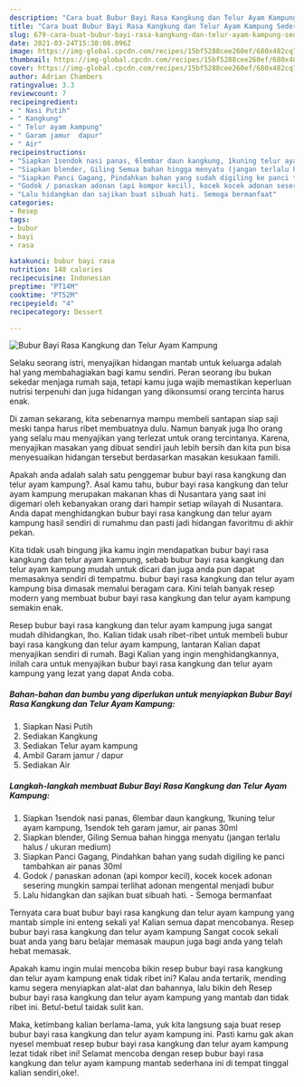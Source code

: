 ```yaml
---
description: "Cara buat Bubur Bayi Rasa Kangkung dan Telur Ayam Kampung Sederhana dan Mudah Dibuat"
title: "Cara buat Bubur Bayi Rasa Kangkung dan Telur Ayam Kampung Sederhana dan Mudah Dibuat"
slug: 679-cara-buat-bubur-bayi-rasa-kangkung-dan-telur-ayam-kampung-sederhana-dan-mudah-dibuat
date: 2021-03-24T15:38:08.096Z
image: https://img-global.cpcdn.com/recipes/15bf5288cee260ef/680x482cq70/bubur-bayi-rasa-kangkung-dan-telur-ayam-kampung-foto-resep-utama.jpg
thumbnail: https://img-global.cpcdn.com/recipes/15bf5288cee260ef/680x482cq70/bubur-bayi-rasa-kangkung-dan-telur-ayam-kampung-foto-resep-utama.jpg
cover: https://img-global.cpcdn.com/recipes/15bf5288cee260ef/680x482cq70/bubur-bayi-rasa-kangkung-dan-telur-ayam-kampung-foto-resep-utama.jpg
author: Adrian Chambers
ratingvalue: 3.3
reviewcount: 7
recipeingredient:
- " Nasi Putih"
- " Kangkung"
- " Telur ayam kampung"
- " Garam jamur  dapur"
- " Air"
recipeinstructions:
- "Siapkan 1sendok nasi panas, 6lembar daun kangkung, 1kuning telur ayam kampung, 1sendok teh garam jamur, air panas 30ml"
- "Siapkan blender, Giling Semua bahan hingga menyatu (jangan terlalu halus / ukuran medium)"
- "Siapkan Panci Gagang, Pindahkan bahan yang sudah digiling ke panci tambahkan air panas 30ml"
- "Godok / panaskan adonan (api kompor kecil), kocek kocek adonan sesering mungkin sampai terlihat adonan mengental menjadi bubur"
- "Lalu hidangkan dan sajikan buat sibuah hati. Semoga bermanfaat"
categories:
- Resep
tags:
- bubur
- bayi
- rasa

katakunci: bubur bayi rasa 
nutrition: 148 calories
recipecuisine: Indonesian
preptime: "PT14M"
cooktime: "PT52M"
recipeyield: "4"
recipecategory: Dessert

---
```



![Bubur Bayi Rasa Kangkung dan Telur Ayam Kampung](https://img-global.cpcdn.com/recipes/15bf5288cee260ef/680x482cq70/bubur-bayi-rasa-kangkung-dan-telur-ayam-kampung-foto-resep-utama.jpg)

Selaku seorang istri, menyajikan hidangan mantab untuk keluarga adalah hal yang membahagiakan bagi kamu sendiri. Peran seorang ibu bukan sekedar menjaga rumah saja, tetapi kamu juga wajib memastikan keperluan nutrisi terpenuhi dan juga hidangan yang dikonsumsi orang tercinta harus enak.

Di zaman  sekarang, kita sebenarnya mampu membeli santapan siap saji meski tanpa harus ribet membuatnya dulu. Namun banyak juga lho orang yang selalu mau menyajikan yang terlezat untuk orang tercintanya. Karena, menyajikan masakan yang dibuat sendiri jauh lebih bersih dan kita pun bisa menyesuaikan hidangan tersebut berdasarkan masakan kesukaan famili. 



Apakah anda adalah salah satu penggemar bubur bayi rasa kangkung dan telur ayam kampung?. Asal kamu tahu, bubur bayi rasa kangkung dan telur ayam kampung merupakan makanan khas di Nusantara yang saat ini digemari oleh kebanyakan orang dari hampir setiap wilayah di Nusantara. Anda dapat menghidangkan bubur bayi rasa kangkung dan telur ayam kampung hasil sendiri di rumahmu dan pasti jadi hidangan favoritmu di akhir pekan.

Kita tidak usah bingung jika kamu ingin mendapatkan bubur bayi rasa kangkung dan telur ayam kampung, sebab bubur bayi rasa kangkung dan telur ayam kampung mudah untuk dicari dan juga anda pun dapat memasaknya sendiri di tempatmu. bubur bayi rasa kangkung dan telur ayam kampung bisa dimasak memalui beragam cara. Kini telah banyak resep modern yang membuat bubur bayi rasa kangkung dan telur ayam kampung semakin enak.

Resep bubur bayi rasa kangkung dan telur ayam kampung juga sangat mudah dihidangkan, lho. Kalian tidak usah ribet-ribet untuk membeli bubur bayi rasa kangkung dan telur ayam kampung, lantaran Kalian dapat menyajikan sendiri di rumah. Bagi Kalian yang ingin menghidangkannya, inilah cara untuk menyajikan bubur bayi rasa kangkung dan telur ayam kampung yang lezat yang dapat Anda coba.

<!--inarticleads1-->

##### Bahan-bahan dan bumbu yang diperlukan untuk menyiapkan Bubur Bayi Rasa Kangkung dan Telur Ayam Kampung:

1. Siapkan  Nasi Putih
1. Sediakan  Kangkung
1. Sediakan  Telur ayam kampung
1. Ambil  Garam jamur / dapur
1. Sediakan  Air




<!--inarticleads2-->

##### Langkah-langkah membuat Bubur Bayi Rasa Kangkung dan Telur Ayam Kampung:

1. Siapkan 1sendok nasi panas, 6lembar daun kangkung, 1kuning telur ayam kampung, 1sendok teh garam jamur, air panas 30ml
1. Siapkan blender, Giling Semua bahan hingga menyatu (jangan terlalu halus / ukuran medium)
1. Siapkan Panci Gagang, Pindahkan bahan yang sudah digiling ke panci tambahkan air panas 30ml
1. Godok / panaskan adonan (api kompor kecil), kocek kocek adonan sesering mungkin sampai terlihat adonan mengental menjadi bubur
1. Lalu hidangkan dan sajikan buat sibuah hati. - Semoga bermanfaat




Ternyata cara buat bubur bayi rasa kangkung dan telur ayam kampung yang mantab simple ini enteng sekali ya! Kalian semua dapat mencobanya. Resep bubur bayi rasa kangkung dan telur ayam kampung Sangat cocok sekali buat anda yang baru belajar memasak maupun juga bagi anda yang telah hebat memasak.

Apakah kamu ingin mulai mencoba bikin resep bubur bayi rasa kangkung dan telur ayam kampung enak tidak ribet ini? Kalau anda tertarik, mending kamu segera menyiapkan alat-alat dan bahannya, lalu bikin deh Resep bubur bayi rasa kangkung dan telur ayam kampung yang mantab dan tidak ribet ini. Betul-betul taidak sulit kan. 

Maka, ketimbang kalian berlama-lama, yuk kita langsung saja buat resep bubur bayi rasa kangkung dan telur ayam kampung ini. Pasti kamu gak akan nyesel membuat resep bubur bayi rasa kangkung dan telur ayam kampung lezat tidak ribet ini! Selamat mencoba dengan resep bubur bayi rasa kangkung dan telur ayam kampung mantab sederhana ini di tempat tinggal kalian sendiri,oke!.

